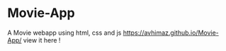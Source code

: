 # Movie-App
A Movie webapp using html, css and js
https://avhimaz.github.io/Movie-App/ view it here !
